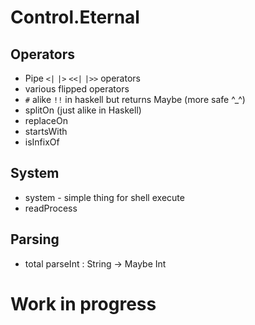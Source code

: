 Control.Eternal
===============

Operators
---------

 - Pipe `<|` `|>` `<<|` `|>>` operators
 - various flipped operators
 - `#` alike `!!` in haskell but returns Maybe (more safe ^_^)
 - splitOn (just alike in Haskell)
 - replaceOn
 - startsWith
 - isInfixOf

System
------

 - system - simple thing for shell execute
 - readProcess
 
Parsing
-------

 - total parseInt : String -> Maybe Int

Work in progress
================
